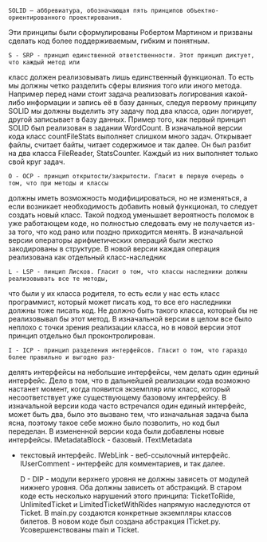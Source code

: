 	SOLID — аббревиатура, обозначающая пять принципов объектно-ориентированного проектирования. 
Эти принципы были сформулированы Робертом Мартином и призваны сделать код более поддерживаемым, 
гибким и понятным.

	S - SRP - принцип единственной ответственности. Этот принцип диктует, что каждый метод или
класс должен реализовывать лишь единственный функционал. То есть мы должны четко разделить сферы влияния
того или иного метода. Например перед нами стоит задача реализовать логирования какой-либо информации и
запись её в базу данных, следуя первому принципу SOLID мы должны выделить эту задачу под два класса, один
логирует, другой записывает в базу данных. Пример того, как первый принцип SOLID был реализован в задании
WordCount.
	В изначальной версии кода класс countFileStats выполняет слишком много задач. Открывает файлы,
считает байты, читает содержимое и так далее.
	Он был разбит на два класса FileReader, StatsCounter. Каждый из них выполняет только свой круг
задач.

	O - OCP - принцип открытости/закрытости. Гласит в первую очередь о том, что при методы и классы
должны иметь возможность модифицироваться, но не изменяться, а если возникает необходимость добавить новый
функционал, то следует создать новый класс. Такой подход уменьшает вероятность поломок в уже работающем коде,
но полностью следовать ему не получается из-за того, что код рано или поздно приходится менять.
	В изначальной версии операторы арифметических операций были жестко закодированы в структуре.
	В новой версии каждая операция реализована как отдельный класс-наследник

	L - LSP - пинцип Лисков. Гласит о том, что классы наследники должны реализовывать все те методы,
что были у их класса родителя, то есть если у нас есть класс программист, который может писать код,
то все его наследники должны тоже писать код. Не должно быть такого класса, который бы не реализовывал бы
этот метод.
	В изначальной версии в целом все было неплохо с точки зрения реализации класса, но в новой версии 
этот принцип отдельно был проконтролирован.

	I - ICP - принцип разделения интерфейсов. Гласит о том, что гараздо более правильно и выгодно раз-
делять интерфейсы на небольшие интерфейсы, чем делать один единый интерфейс. Дело в том, что в дальнейшей
реализации кода возможно настанет момент, когда появится экземпляр или класс, который несоответствует уже
существующему базовому интерфейсу.
	В изначальной версии кода часто встречался один единый интерфейс, может быть два, было это вызвано тем,
что изначальная задача была ясна, поэтому такое себе можно было позволить, но код был переделан.
	В измененной версии кода были добавлены новые интерфейсы. IMetadataBlock - базовый. ITextMetadata
- текстовый интерфейс. IWebLink - веб-ссылочный интерфейс. IUserComment - интерфейс для комментариев, и так
далее.
	
	D - DIP - модули верхнего уровня не должны зависеть от модулей нижнего уровня. 
Оба должны зависеть от абстракций.
	В старом коде есть несколько нарушений этого принципа: TicketToRide, UnlimitedTicket и 
LimitedTicketWithRides напрямую наследуются от Ticket. В main.py создаются конкретные экземпляры классов билетов.
	В новом коде был создана абстракция ITicket.py. Усовершенствованы main и Ticket.	